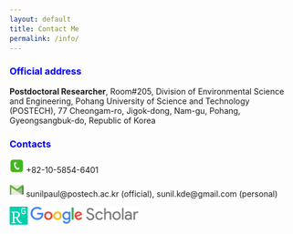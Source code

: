 ```yaml
---
layout: default
title: Contact Me
permalink: /info/
---
```


<style>
    tab1 { padding-left: 4em; }
</style>

<h3 style="color: blue; text-align: left;">Official address</h3>

<p><strong>Postdoctoral Researcher</strong>, Room#205, Division of Environmental Science and Engineering, Pohang University of Science and Technology (POSTECH), 77 Cheongam-ro, Jigok-dong, Nam-gu, Pohang, Gyeongsangbuk-do, Republic of Korea</p>

<h3 style="color: blue; text-align: left;">Contacts</h3>

<p><img src="https://github.com/sunilpaulmathew/sunilpaulmathew.github.io/blob/master/asset/pic018.png?raw=true" alt="" width="25" height="25" /> +82-10-5854-6401</p>

<p><img src="https://github.com/sunilpaulmathew/sunilpaulmathew.github.io/blob/master/asset/pic017.png?raw=true" alt="" width="25" height="25" /> sunilpaul@postech.ac.kr (official), sunil.kde@gmail.com (personal)</p>

<p><a href="https://www.researchgate.net/profile/Sunil_M2" target="_blank"><img src="https://github.com/sunilpaulmathew/sunilpaulmathew.github.io/blob/master/asset/pic020.png?raw=true" alt="" width="32" height="32" /></a> <a href="https://scholar.google.co.kr/citations?user=RNbYHqgAAAAJ&hl=en" target="_blank"><img src="https://github.com/sunilpaulmathew/sunilpaulmathew.github.io/blob/master/asset/pic021.png?raw=true" alt="" width="190" height="32" /></a></p>
